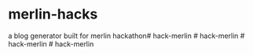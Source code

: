 # merlin-hacks

a blog generator built for merlin hackathon#   h a c k - m e r l i n  
 #   h a c k - m e r l i n  
 #   h a c k - m e r l i n  
 #   h a c k - m e r l i n  
 